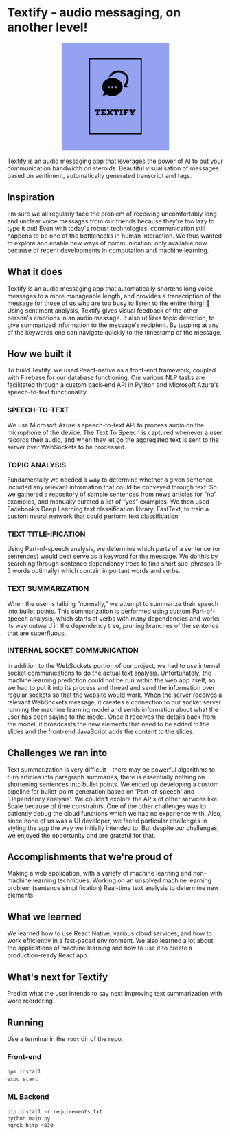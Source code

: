 # Textify -  audio messaging, on another level!


<p align="center">
<img src="./doc_media/logo_text.png" alt="textify logo" width="250" />
</p>
	

Textify is an audio messaging app that leverages the power of AI to put your communication bandwidth on steroids. Beautiful visualisation of messages based on sentiment, automatically generated transcript and tags.

## Inspiration

I'm sure we all regularly face the problem of receiving uncomfortably long and unclear voice messages from our friends because they're too lazy to type it out! Even with today's robust technologies, communication still happens to be one of the bottlenecks in human interaction. We thus wanted to explore and enable new ways of communication, only available now because of recent developments in computation and machine learning.

## What it does

Textify is an audio messaging app that automatically shortens long voice messages to a more manageable length, and provides a transcription of the message for those of us who are too busy to listen to the entire thing! 🤯
Using sentiment analysis, Textify gives visual feedback of the other person's emotions in an audio message. It also utilizes topic detection, to give summarized information to the message's recipient. By tapping at any of the keywords one can navigate quickly to the timestamp of the message.

## How we built it

To build Textify, we used React-native as a front-end framework, coupled with Firebase for our database functioning. Our various NLP tasks are facilitated through a custom back-end API in Python and Microsoft Azure's speech-to-text functionality.

### SPEECH-TO-TEXT
We use Microsoft Azure's speech-to-text API to process audio on the microphone of the device. The Text To Speech is captured whenever a user records their audio, and when they let go the aggregated text is sent to the server over WebSockets to be processed.

### TOPIC ANALYSIS
Fundamentally we needed a way to determine whether a given sentence included any relevant information that could be conveyed through text. So we gathered a repository of sample sentences from news articles for “no” examples, and manually curated a list of “yes” examples. We then used Facebook’s Deep Learning text classification library, FastText, to train a custom neural network that could perform text classification.

### TEXT TITLE-IFICATION
Using Part-of-speech analysis, we determine which parts of a sentence (or sentences) would best serve as a keyword for the message. We do this by searching through sentence dependency trees to find short sub-phrases (1-5 words optimally) which contain important words and verbs.

### TEXT SUMMARIZATION
When the user is talking “normally,” we attempt to summarize their speech into bullet points. This summarization is performed using custom Part-of-speech analysis, which starts at verbs with many dependencies and works its way outward in the dependency tree, pruning branches of the sentence that are superfluous.

### INTERNAL SOCKET COMMUNICATION
In addition to the WebSockets portion of our project, we had to use internal socket communications to do the actual text analysis. Unfortunately, the machine learning prediction could not be run within the web app itself, so we had to put it into its process and thread and send the information over regular sockets so that the website would work. When the server receives a relevant WebSockets message, it creates a connection to our socket server running the machine learning model and sends information about what the user has been saying to the model. Once it receives the details back from the model, it broadcasts the new elements that need to be added to the slides and the front-end JavaScript adds the content to the slides.

## Challenges we ran into

Text summarization is very difficult - there may be powerful algorithms to turn articles into paragraph summaries, there is essentially nothing on shortening sentences into bullet points. We ended up developing a custom pipeline for bullet-point generation based on 'Part-of-speech' and 'Dependency analysis'. We couldn't explore the APIs of other services like Scale because of time constraints. One of the other challenges was to patiently debug the cloud functions which we had no experience with. Also, since none of us was a UI developer, we faced particular challenges in styling the app the way we initially intended to. But despite our challenges, we enjoyed the opportunity and are grateful for that.

## Accomplishments that we're proud of

Making a web application, with a variety of machine learning and non-machine learning techniques. Working on an unsolved machine learning problem (sentence simplification)
Real-time text analysis to determine new elements

## What we learned

We learned how to use React Native, various cloud services, and how to work efficiently in a fast-paced environment. We also learned a lot about the applications of machine learning and how to use it to create a production-ready React app.

## What's next for Textify
Predict what the user intends to say next
Improving text summarization with word reordering

## Running

Use a terminal in the `root` dir of the repo.

### Front-end
```bash
npm install
expo start
```

### ML Backend

```shell
pip install -r requirements.txt
python main.py
ngrok http 4030
```

